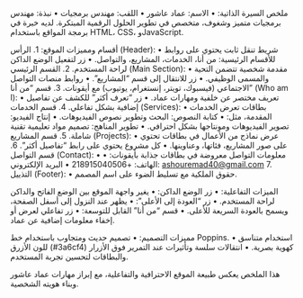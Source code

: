 ملخص السيرة الذاتية:
	•	الاسم: عماد عاشور
	•	اللقب: مهندس برمجيات
	•	نبذة: مهندس برمجيات متميز وشغوف، متخصص في تطوير الحلول الرقمية المبتكرة. لديه خبرة في برمجة المواقع باستخدام HTML، CSS، وJavaScript.

أقسام ومميزات الموقع:
	1.	الرأس (Header):
	•	شريط تنقل ثابت يحتوي على روابط للأقسام الرئيسية: من أنا، الخدمات، المشاريع، والتواصل.
	•	زر لتفعيل الوضع الداكن لراحة المستخدم.
	2.	القسم الرئيسي (Main Section):
	•	مقدمة شخصية تتضمن التحية والمسمى الوظيفي.
	•	زر للانتقال إلى قسم “المشاريع”.
	•	روابط منصات التواصل الاجتماعي (فيسبوك، تويتر، إنستغرام، يوتيوب) مع أيقونات.
	3.	قسم “من أنا” (Who am I):
	•	تعريف مختصر عن خلفية ومهارات عماد.
	•	زر “تعرف أكثر” للكشف عن تفاصيل إضافية بشكل تفاعلي.
	4.	قسم الخدمات (Services):
	•	بطاقات تعرض الخدمات المقدمة، مثل:
	•	كتابة النصوص: البحث وتطوير نصوص الفيديوهات.
	•	إنتاج الفيديو: تصوير الفيديوهات ومونتاجها بشكل احترافي.
	•	تطوير المناهج: تصميم مواد تعليمية تقنية شاملة.
	5.	قسم المشاريع (Projects):
	•	عرض نماذج من الأعمال في بطاقات تحتوي على صور المشاريع، فئاتها، وعناوينها.
	•	كل مشروع يحتوي على رابط “تفاصيل أكثر”.
	6.	قسم التواصل (Contact):
	•	معلومات التواصل معروضة في بطاقات جذابة بأيقونات:
	•	الهاتف: +218915040506
	•	البريد الإلكتروني: ashouremad40@gmail.com
	7.	التذييل (Footer):
	•	حقوق الملكية مع تسليط الضوء على اسم المصمم.

الميزات التفاعلية:
	•	زر الوضع الداكن:
	•	يغير واجهة الموقع بين الوضع الفاتح والداكن لراحة المستخدم.
	•	زر “العودة إلى الأعلى”:
	•	يظهر عند النزول إلى أسفل الصفحة، ويسمح بالعودة السريعة للأعلى.
	•	قسم “من أنا” القابل للتوسعة:
	•	زر تفاعلي لعرض أو إخفاء معلومات إضافية عن عماد.

مميزات التصميم:
	•	تصميم حديث ومتجاوب باستخدام خط Poppins.
	•	استخدام متناسق للون الأزرق (#3a6cf4) كهوية بصرية.
	•	انتقالات سلسة وتأثيرات عند التمرير فوق الأزرار والبطاقات لتحسين تجربة المستخدم.

هذا الملخص يعكس طبيعة الموقع الاحترافية والتفاعلية، مع إبراز مهارات عماد عاشور وبناء هويته الشخصية.
